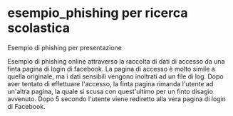 # esempio_phishing per ricerca scolastica
Esempio di phishing per presentazione

Esempio di phishing online attraverso la raccolta di dati di accesso da una finta pagina di login di facebook. 
La pagina di accesso è molto simile a quella originale, ma i dati sensibili vengono inoltrati ad un file di log.
Dopo aver tentato di effettuare l'accesso, la finta pagina rimanda l'utente ad un'altra pagina, la quale si scusa con quest'ultimo per un finto disagio avvenuto.
Dopo 5 secondo l'utente viene rediretto alla vera pagina di login di Facebook.
